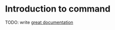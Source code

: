 # Introduction to command

TODO: write [great documentation](http://jacobian.org/writing/what-to-write/)

